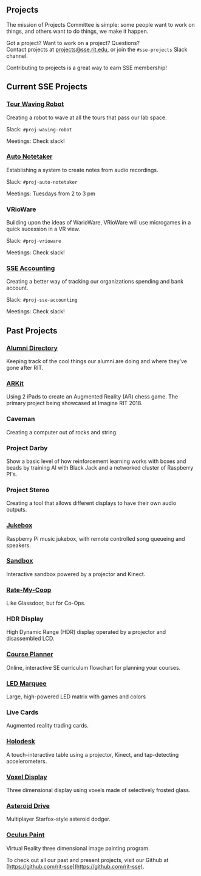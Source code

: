 Projects
-------------------
The mission of Projects Committee is simple: some people want to work on things,
and others want to do things, we make it happen.

Got a project? Want to work on a project? Questions?  
Contact projects at <projects@sse.rit.edu>, or join the `#sse-projects` Slack channel.

Contributing to projects is a great way to earn SSE membership!

Current SSE Projects
--------------------

### [Tour Waving Robot](https://github.com/rit-sse/robo-waver) 

Creating a robot to wave at all the tours that pass our lab space.

Slack: `#proj-waving-robot`

Meetings: Check slack!

### [Auto Notetaker](https://github.com/rit-sse/AutoNotation)

Establishing a system to create notes from audio recordings.

Slack: `#proj-auto-notetaker`

Meetings: Tuesdays from 2 to 3 pm

### VRioWare

Building upon the ideas of WarioWare, VRioWare will use microgames in a quick sucession in a VR view. 

Slack: `#proj-vrioware`

Meetings: Check slack!

### [SSE Accounting](https://github.com/rit-sse/sse-accounting)

Creating a better way of tracking our organizations spending and bank account.

Slack: `#proj-sse-accounting`

Meetings: Check slack!

Past Projects
-------------

### [Alumni Directory](https://github.com/rit-sse/sse-alumni)

Keeping track of the cool things our alumni are doing and where they've gone after RIT.

### [ARKit](https://github.com/TuckerBMorgan/ProjARKit)

Using 2 iPads to create an Augmented Reality (AR) chess game. The primary project being showcased at Imagine RIT 2018. 

### Caveman

Creating a computer out of rocks and string.

### Project Darby

Show a basic level of how reinforcement learning works with boxes and beads by training AI with Black Jack and a networked cluster of Raspberry PI's.

### Project Stereo

Creating a tool that allows different displays to have their own audio outputs.

### [Jukebox](https://github.com/rit-sse/Jukebox)

Raspberry Pi music jukebox, with remote controlled song queueing and speakers.

### [Sandbox](https://github.com/rit-sse/libfreenect2)

Interactive sandbox powered by a projector and Kinect.

### [Rate-My-Coop](https://github.com/rit-sse/RateMyCoop)

Like Glassdoor, but for Co-Ops.

### HDR Display

High Dynamic Range (HDR) display operated by a projector and disassembled LCD.

### [Course Planner](https://github.com/rit-sse/CoursePlanner)

Online, interactive SE curriculum flowchart for planning your courses.

### [LED Marquee](https://github.com/rit-sse/led-marquee)

Large, high-powered LED matrix with games and colors

### Live Cards

Augmented reality trading cards.

### [Holodesk](https://github.com/rit-sse/holo-desk)

A touch-interactive table using a projector, Kinect, and tap-detecting accelerometers.

### [Voxel Display](https://github.com/rit-sse/Voxel-Display)

Three dimensional display using voxels made of selectively frosted glass.

### [Asteroid Drive](https://github.com/rit-sse/shoot-it)

Multiplayer Starfox-style asteroid dodger.

### [Oculus Paint](https://github.com/rit-sse/OculusPaint)

Virtual Reality three dimensional image painting program.

To check out all our past and present projects, visit our Github at [https://github.com/rit-sse](https://github.com/rit-sse).
